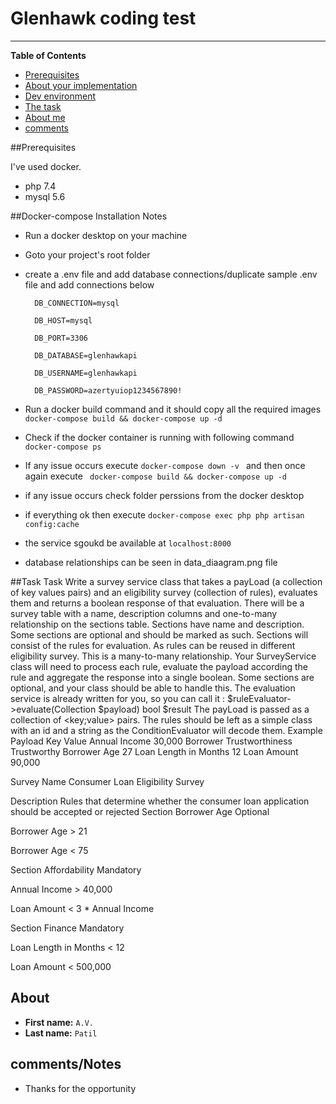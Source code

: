 # Glenhawk coding test


***

**Table of Contents**


* [Prerequisites](#prerequisites)
* [About your implementation](#about-your-implementation)
* [Dev environment](#the-installation)
* [The task](#the-task)
* [About me](#about-me)
* [comments](#comments)


<a id="prerequisites"></a>
##Prerequisites

I've used docker.
- php 7.4
- mysql 5.6


<a id="the-installation"></a>
##Docker-compose Installation Notes

- Run a docker desktop on your machine
- Goto your project's root folder
- create a .env file and add database connections/duplicate sample .env file and add connections below

        DB_CONNECTION=mysql
        
        DB_HOST=mysql
        
        DB_PORT=3306
        
        DB_DATABASE=glenhawkapi
        
        DB_USERNAME=glenhawkapi
        
        DB_PASSWORD=azertyuiop1234567890!

- Run a docker build command and it should copy all the required images
`` docker-compose build && docker-compose up -d``
- Check if the docker container is running with following command
``docker-compose ps``
- If any issue occurs execute ``docker-compose down -v `` and then once again execute `` docker-compose build && docker-compose up -d``
- if any issue occurs check folder perssions from the docker desktop
- if everything ok then execute ``docker-compose exec php php artisan config:cache``
- the service sgoukd be available at ``localhost:8000``
- database relationships can be seen in data_diaagram.png file

<a id="the-task"></a>

##Task
Task
Write a survey service class that takes a payLoad (a collection of key values pairs) and an eligibility survey (collection of rules), evaluates them and returns a boolean response of that evaluation.
There will be a survey table with a name, description columns and one-to-many relationship on the sections table. Sections have name and description. Some sections are optional and should be marked as such. Sections will consist of the rules for evaluation. As rules can be reused in different eligibility survey. This is a many-to-many relationship.
Your SurveyService class will need to process each rule, evaluate the payload according the rule and aggregate the response into a single boolean. Some sections are optional, and your class should be able to handle this.
The evaluation service is already written for you, so you can call it  : 
$ruleEvaluator->evaluate(Collection $payload) bool $result 
The payLoad is passed as a collection of <key;value> pairs.
The rules should be left as a simple class with an id and a string as the ConditionEvaluator will decode them. 
Example
Payload
Key
Value
Annual Income
30,000
Borrower Trustworthiness
Trustworthy
Borrower Age
27
Loan Length in Months
12
Loan Amount
90,000

Survey
Name
Consumer Loan Eligibility Survey




Description
Rules that determine whether the consumer loan application should be accepted or rejected
Section
Borrower Age
Optional




Borrower Age > 21






Borrower Age < 75




Section 
Affordability
Mandatory




Annual Income > 40,000






Loan Amount < 3 * Annual Income




Section 
Finance
Mandatory




Loan Length in Months < 12






Loan Amount < 500,000










 
<a id="about-me"></a>

## About 

* **First name:** `A.V.`
* **Last name:** `Patil`

<a id="comments"></a>
## comments/Notes

- Thanks for the opportunity
